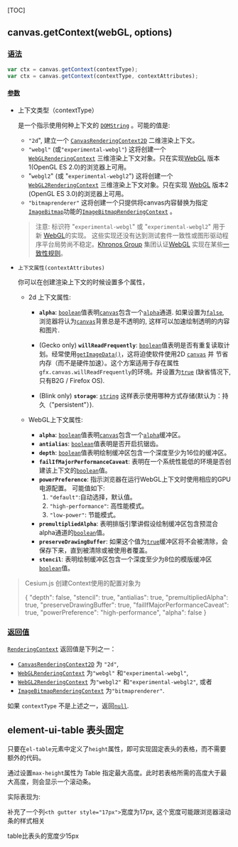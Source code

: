 [TOC]

## canvas.getContext(webGL, options)

### [语法](https://developer.mozilla.org/zh-CN/docs/Web/API/HTMLCanvasElement/getContext#语法)

```js
var ctx = canvas.getContext(contextType);
var ctx = canvas.getContext(contextType, contextAttributes);
```

#### [参数](https://developer.mozilla.org/zh-CN/docs/Web/API/HTMLCanvasElement/getContext#参数)

- 上下文类型（contextType）

  是一个指示使用何种上下文的 [`DOMString`](https://developer.mozilla.org/zh-CN/docs/Web/API/DOMString) 。可能的值是:

  - `"2d`", 建立一个 [`CanvasRenderingContext2D`](https://developer.mozilla.org/zh-CN/docs/Web/API/CanvasRenderingContext2D) 二维渲染上下文。
  - `"webgl"` (或`"experimental-webgl"`) 这将创建一个 [`WebGLRenderingContext`](https://developer.mozilla.org/zh-CN/docs/Web/API/WebGLRenderingContext) 三维渲染上下文对象。只在实现[WebGL](https://developer.mozilla.org/en-US/docs/Web/WebGL) 版本1(OpenGL ES 2.0)的浏览器上可用。
  - "`webgl2`" (或 "`experimental-webgl2`") 这将创建一个 [`WebGL2RenderingContext`](https://developer.mozilla.org/zh-CN/docs/Web/API/WebGL2RenderingContext) 三维渲染上下文对象。只在实现 [WebGL](https://developer.mozilla.org/en-US/docs/Web/WebGL) 版本2 (OpenGL ES 3.0)的浏览器上可用。
  - `"bitmaprenderer"` 这将创建一个只提供将canvas内容替换为指定[`ImageBitmap`](https://developer.mozilla.org/zh-CN/docs/Web/API/ImageBitmap)功能的[`ImageBitmapRenderingContext`](https://developer.mozilla.org/zh-CN/docs/Web/API/ImageBitmapRenderingContext) 。

  > 注意: 标识符 "`experimental-webgl`" 或 "`experimental-webgl2`" 用于新 [WebGL](https://developer.mozilla.org/en-US/docs/Web/WebGL)的实现。 这些实现还没有达到测试套件一致性或图形驱动程序平台局势尚不稳定。[Khronos Group](https://www.khronos.org/) 集团认证[WebGL](https://developer.mozilla.org/en-US/docs/Web/WebGL) 实现在某些[一致性规则](https://www.khronos.org/registry/webgl/sdk/tests/CONFORMANCE_RULES.txt)。

- `上下文属性(contextAttributes)`

  你可以在创建渲染上下文的时候设置多个属性，

  - 2d 上下文属性:

    - **`alpha`**: [`boolean`](https://developer.mozilla.org/zh-CN/docs/Web/JavaScript/Reference/boolean)值表明[`canvas`](https://developer.mozilla.org/zh-CN/docs/Web/JavaScript/Reference/canvas)包含一个[`alpha`](https://developer.mozilla.org/zh-CN/docs/Web/JavaScript/Reference/alpha)通道. 如果设置为[`false`](https://developer.mozilla.org/zh-CN/docs/Web/JavaScript/Reference/false), 浏览器将认为[`canvas`](https://developer.mozilla.org/zh-CN/docs/Web/JavaScript/Reference/canvas)背景总是不透明的, 这样可以加速绘制透明的内容和图片.

    - (Gecko only) **`willReadFrequently`**: [`boolean`](https://developer.mozilla.org/zh-CN/docs/Web/JavaScript/Reference/boolean)值表明是否有重复读取计划。经常使用[`getImageData()`](https://developer.mozilla.org/zh-CN/docs/Web/API/CanvasRenderingContext2D/getImageData)，这将迫使软件使用2D [`canvas`](https://developer.mozilla.org/zh-CN/docs/Web/JavaScript/Reference/canvas) 并 节省内存（而不是硬件加速）。这个方案适用于存在属性 `gfx.canvas.willReadFrequently`的环境。并设置为[`true`](https://developer.mozilla.org/zh-CN/docs/Web/JavaScript/Reference/true) (缺省情况下,只有B2G / Firefox OS).

    - (Blink only) **`storage`**: [`string`](https://developer.mozilla.org/zh-CN/docs/Web/JavaScript/Reference/string) 这样表示使用哪种方式存储(默认为：持久（"persistent"）).

      

  - WebGL上下文属性:

    - **`alpha`**: [`boolean`](https://developer.mozilla.org/zh-CN/docs/Web/JavaScript/Reference/boolean)值表明[`canvas`](https://developer.mozilla.org/zh-CN/docs/Web/JavaScript/Reference/canvas)包含一个[`alpha`](https://developer.mozilla.org/zh-CN/docs/Web/JavaScript/Reference/alpha)缓冲区。
    - **`antialias`**: [`boolean`](https://developer.mozilla.org/zh-CN/docs/Web/JavaScript/Reference/boolean)值表明是否开启抗锯齿。
    - **`depth`**: [`boolean`](https://developer.mozilla.org/zh-CN/docs/Web/JavaScript/Reference/boolean)值表明绘制缓冲区包含一个深度至少为16位的缓冲区。
    - **`failIfMajorPerformanceCaveat`**: 表明在一个系统性能低的环境是否创建该上下文的[`boolean`](https://developer.mozilla.org/zh-CN/docs/Web/JavaScript/Reference/boolean)值。
    - **`powerPreference`**: 指示浏览器在运行WebGL上下文时使用相应的GPU电源配置。 可能值如下:
      1. `"default"`:自动选择，默认值。
      2. `"high-performance"`: 高性能模式。
      3. `"low-power"`: 节能模式。
    - **`premultipliedAlpha`**: 表明排版引擎讲假设绘制缓冲区包含预混合alpha通道的[`boolean`](https://developer.mozilla.org/zh-CN/docs/Web/JavaScript/Reference/boolean)值。
    - **`preserveDrawingBuffer`**: 如果这个值为[`true`](https://developer.mozilla.org/zh-CN/docs/Web/JavaScript/Reference/true)缓冲区将不会被清除，会保存下来，直到被清除或被使用者覆盖。
    - **`stencil`**: 表明绘制缓冲区包含一个深度至少为8位的模版缓冲区[`boolean`](https://developer.mozilla.org/zh-CN/docs/Web/JavaScript/Reference/boolean)值。

> Cesium.js 创建Context使用的配置对象为
>
> {
>   "depth": false,
>   "stencil": true,
>   "antialias": true,
>   "premultipliedAlpha": true,
>   "preserveDrawingBuffer": true,
>   "failIfMajorPerformanceCaveat": true,
>   "powerPreference": "high-performance",
>   "alpha": false
> }

### [返回值](https://developer.mozilla.org/zh-CN/docs/Web/API/HTMLCanvasElement/getContext#返回值)

[`RenderingContext`](https://developer.mozilla.org/zh-CN/docs/Web/API/RenderingContext) 返回值是下列之一：

- [`CanvasRenderingContext2D`](https://developer.mozilla.org/zh-CN/docs/Web/API/CanvasRenderingContext2D) 为 `"2d"`,
- [`WebGLRenderingContext`](https://developer.mozilla.org/zh-CN/docs/Web/API/WebGLRenderingContext) 为`"webgl"` 和`"experimental-webgl"`,
- [`WebGL2RenderingContext`](https://developer.mozilla.org/zh-CN/docs/Web/API/WebGL2RenderingContext) 为`"webgl2"` 和`"experimental-webgl2"`, 或者
- [`ImageBitmapRenderingContext`](https://developer.mozilla.org/zh-CN/docs/Web/API/ImageBitmapRenderingContext) 为`"bitmaprenderer"`.

如果 `contextType` 不是上述之一，返回[`null`](https://developer.mozilla.org/zh-CN/docs/Web/JavaScript/Reference/Global_Objects/null).



## element-ui-table 表头固定

只要在`el-table`元素中定义了`height`属性，即可实现固定表头的表格，而不需要额外的代码。

通过设置`max-height`属性为 Table 指定最大高度。此时若表格所需的高度大于最大高度，则会显示一个滚动条。

实际表现为:

补充了一个列`<th gutter style="17px">`宽度为17px, 这个宽度可能跟浏览器滚动条的样式相关

table比表头的宽度少15px

